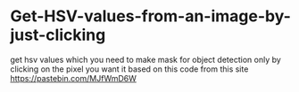 # Get-HSV-values-from-an-image-by-just-clicking
get hsv values which you need to make mask for object detection only by clicking on the pixel you want
it based on this code from this site https://pastebin.com/MJfWmD6W
